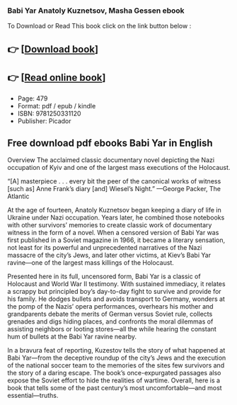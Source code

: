 ### Babi Yar Anatoly Kuznetsov, Masha Gessen ebook

To Download or Read This book click on the link button below :

## 👉  [**[Download book](http://filesbooks.info/download.php?group=book&from=github.com&id=721673&lnk=1081 "Download book")**]

## 👉  [**[Read online book](http://filesbooks.info/download.php?group=book&from=github.com&id=721673&lnk=1081 "Read online book")**]


* Page: 479
* Format: pdf / epub / kindle
* ISBN: 9781250331120
* Publisher: Picador



## Free download pdf ebooks Babi Yar in English


Overview
The acclaimed classic documentary novel depicting the Nazi occupation of Kyiv and one of the largest mass executions of the Holocaust.
 
 “[A] masterpiece . . . every bit the peer of the canonical works of witness [such as] Anne Frank’s diary [and] Wiesel’s Night.” —George Packer, The Atlantic
 
 At the age of fourteen, Anatoly Kuznetsov began keeping a diary of life in Ukraine under Nazi occupation. Years later, he combined those notebooks with other survivors’ memories to create classic work of documentary witness in the form of a novel. When a censored version of Babi Yar was first published in a Soviet magazine in 1966, it became a literary sensation, not least for its powerful and unprecedented narratives of the Nazi massacre of the city’s Jews, and later other victims, at Kiev’s Babi Yar ravine—one of the largest mass killings of the Holocaust.
 
 Presented here in its full, uncensored form, Babi Yar is a classic of Holocaust and World War II testimony. With sustained immediacy, it relates a scrappy but principled boy’s day-to-day fight to survive and provide for his family. He dodges bullets and avoids transport to Germany, wonders at the pomp of the Nazis’ opera performances, overhears his mother and grandparents debate the merits of German versus Soviet rule, collects grenades and digs hiding places, and confronts the moral dilemmas of assisting neighbors or looting stores—all the while hearing the constant hum of bullets at the Babi Yar ravine nearby.
 
 In a bravura feat of reporting, Kuzestov tells the story of what happened at Babi Yar—from the deceptive roundup of the city’s Jews and the execution of the national soccer team to the memories of the sites few survivors and the story of a daring escape. The book’s once-expurgated passages also expose the Soviet effort to hide the realities of wartime. Overall, here is a book that tells some of the past century’s most uncomfortable—and most essential—truths.



